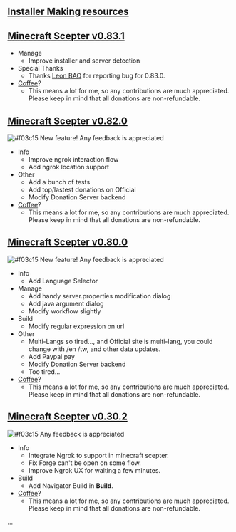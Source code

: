 [Installer Making resources](https://drive.google.com/open?id=1fjVOSpLl6JvrPHPLkFzHDUCmxA5aSnbO)
---
## [Minecraft Scepter v0.83.1](https://github.com/Tokenyet/MinecraftScepterVersioner/releases/download/0.83.1/minecraft_scepter.zip) ##
* Manage
    -  Improve installer and server detection
* Special Thanks
    -  Thanks [Leon BAO](https://www.youtube.com/channel/UCtAwjhyiguuXSK39jye3lUg) for reporting bug for 0.83.0.
* [Coffee](http://bit.ly/minecraftscepterdonation_en)?
    -  This means a lot for me, so any contributions are much appreciated. Please keep in mind that all donations are non-refundable.
    
## [Minecraft Scepter v0.82.0](https://github.com/Tokenyet/MinecraftScepterVersioner/releases/download/0.82.0/minecraft_scepter.zip) ##
![#f03c15](https://placehold.it/15/f03c15/000000?text=+) New feature! Any feedback is appreciated

* Info
    -  Improve ngrok interaction flow
    -  Add ngrok location support
* Other
    -  Add a bunch of tests
    -  Add top/lastest donations on Official
    -  Modify Donation Server backend
* [Coffee](http://bit.ly/minecraftscepterdonation_en)?
    -  This means a lot for me, so any contributions are much appreciated. Please keep in mind that all donations are non-refundable.

## [Minecraft Scepter v0.80.0](https://github.com/Tokenyet/MinecraftScepterVersioner/releases/download/0.80.0/minecraft_scepter.zip) ##
![#f03c15](https://placehold.it/15/f03c15/000000?text=+) New feature! Any feedback is appreciated

* Info
    -  Add Language Selector
* Manage
    -  Add handy server.properties modification dialog
    -  Add java argument dialog
    -  Modify workflow slightly 
* Build
    -  Modify regular expression on url
* Other
    -  Multi-Langs so tired..., and Official site is multi-lang, you could change with /en /tw, and other data updates.
    -  Add Paypal pay
    -  Modify Donation Server backend
    -  Too tired...
* [Coffee](http://bit.ly/minecraftscepterdonation_en)?
    -  This means a lot for me, so any contributions are much appreciated. Please keep in mind that all donations are non-refundable.

## [Minecraft Scepter v0.30.2](https://github.com/Tokenyet/MinecraftScepterVersioner/releases/download/0.30.2/minecraft_scepter.zip) ##
![#f03c15](https://placehold.it/15/f03c15/000000?text=+) Any feedback is appreciated

* Info
    -  Integrate Ngrok to support in minecraft scepter.
    -  Fix Forge can't be open on some flow.
    -  Improve Ngrok UX for waiting a few minutes.
* Build
    -  Add Navigator Build in **Build**.
* [Coffee](http://bit.ly/minecraftscepterdonation_en)?
    -  This means a lot for me, so any contributions are much appreciated. Please keep in mind that all donations are non-refundable.

...